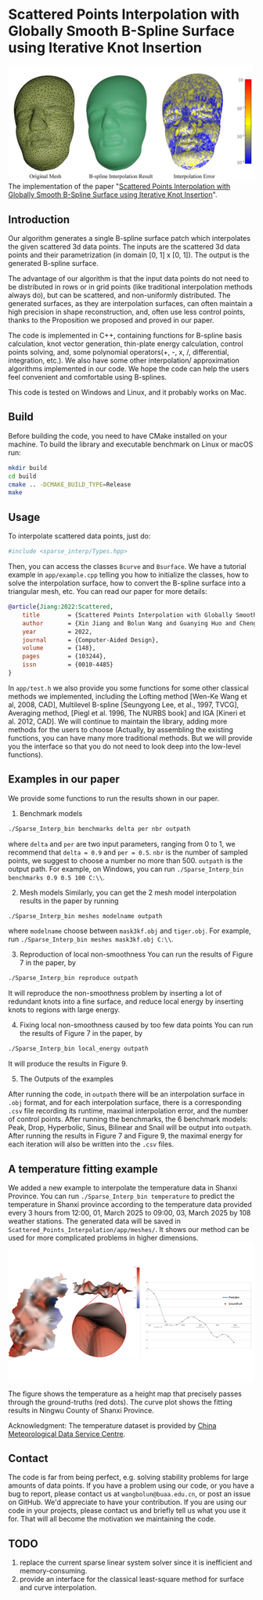 
# Scattered Points Interpolation with Globally Smooth B-Spline Surface using Iterative Knot Insertion
![](./fig/mask_assemble.jpg)
The implementation of the paper "[Scattered Points Interpolation with Globally Smooth B-Spline Surface using Iterative Knot Insertion](https://github.com/wangbolun300/Scattered_Points_Interpolation/blob/master/fig/BSplineInterpolation-compressed.pdf)".

## Introduction
Our algorithm generates a single B-spline surface patch which interpolates the given scattered 3d data points. The inputs are the scattered 3d data points and their parametrization (in domain [0, 1] x [0, 1]). The output is the generated B-spline surface.

The advantage of our algorithm is that the input data points do not need to be distributed in rows or in grid points (like traditional interpolation methods always do), but can be scattered, and non-uniformly distributed. The generated surfaces, as they are interpolation surfaces, can often maintain a high precision in shape reconstruction, and, often use less control points, thanks to the Proposition we proposed and proved in our paper.

The code is implemented in C++, containing functions for B-spline basis calculation, knot vector generation, thin-plate energy calculation, control points solving, and, some polynomial operators(+, -, x, /, differential, integration, etc.). We also have some other interpolation/ approximation algorithms implemented in our code. We hope the code can help the users feel convenient and comfortable using B-splines. 

This code is tested on Windows and Linux, and it probably works on Mac.

## Build

Before building the code, you need to have CMake installed on your machine. To build the library and executable benchmark on Linux or macOS run:

```sh
mkdir build
cd build
cmake .. -DCMAKE_BUILD_TYPE=Release
make
```

## Usage

To interpolate scattered data points, just do:
```sh
#include <sparse_interp/Types.hpp>
```
Then, you can access the classes `Bcurve` and `Bsurface`. We have a tutorial example in `app/example.cpp` telling you how to initialize the classes, how to solve the interpolation surface, how to convert the B-spline surface into a triangular mesh, etc. You can read our paper for more details:

```bibtex
@article{Jiang:2022:Scattered,
    title        = {Scattered Points Interpolation with Globally Smooth B-Spline Surface using Iterative Knot Insertion},
    author       = {Xin Jiang and Bolun Wang and Guanying Huo and Cheng Su and Dong-Ming Yan and Zhiming Zheng},
    year         = 2022,
    journal      = {Computer-Aided Design},
    volume       = {148},
    pages        = {103244},
    issn         = {0010-4485}
}
```

In `app/test.h` we also provide you some functions for some other classical methods we implemented, including the Lofting method [Wen-Ke Wang et al, 2008, CAD], Multilevel B-spline [Seungyong Lee, et al., 1997, TVCG], Averaging method, [Piegl et al. 1996, The NURBS book] and IGA [Kineri et al. 2012, CAD]. We will continue to maintain the library, adding more methods for the users to choose (Actually, by assembling the existing functions, you can have many more traditional methods. But we will provide you the interface so that you do not need to look deep into the low-level functions).
## Examples in our paper

We provide some functions to run the results shown in our paper.

1. Benchmark models 
```bash
./Sparse_Interp_bin benchmarks delta per nbr outpath
```
where `delta` and `per` are two input parameters, ranging from 0 to 1, we recommend that `delta = 0.9` and `per = 0.5`. `nbr` is the number of sampled points, we suggest to choose a number no more than 500. `outpath` is the output path. For example, on Windows, you can run `./Sparse_Interp_bin benchmarks 0.9 0.5 100 C:\\`.


2. Mesh models 
Similarly, you can get the 2 mesh model interpolation results in the paper by running

```bash
./Sparse_Interp_bin meshes modelname outpath
```
where `modelname` choose between `mask3kf.obj` and `tiger.obj`. For example, run  `./Sparse_Interp_bin meshes mask3kf.obj C:\\`.

3. Reproduction of local non-smoothness
You can run the results of Figure 7 in the paper, by
```bash
./Sparse_Interp_bin reproduce outpath
```
It will reproduce the non-smoothness problem by inserting a lot of redundant knots into a fine surface, and reduce local energy by inserting knots to regions with large energy.

4. Fixing local non-smoothness caused by too few data points
You can run the results of Figure 7 in the paper, by
```bash
./Sparse_Interp_bin local_energy outpath
```
It will produce the results in Figure 9.

5. The Outputs of the examples

After running the code, in `outpath` there will be an interpolation surface in `.obj` format, and for each interpolation surface, there is a corresponding `.csv` file recording its runtime, maximal interpolation error, and the number of control points. After running the benchmarks, the 6 benchmark models: Peak, Drop, Hyperbolic, Sinus, Bilinear and Snail will be output into `outpath`. After running the results in Figure 7 and Figure 9, the maximal energy for each iteration will also be written into the `.csv` files.
## A temperature fitting example
We added a new example to interpolate the temperature data in Shanxi Province. You can run `./Sparse_Interp_bin temperature` to predict the temperature in Shanxi province according to the temperature data provided every 3 hours from 12:00, 01, March 2025 to 09:00, 03, March 2025 by 108 weather stations. The generated data will be saved in `Scattered_Points_Interpolation/app/meshes/`. It shows our method can be used for more complicated problems in higher dimensions.
![](./fig/Temperature.png)

The figure shows the temperature as a height map that precisely passes through the ground-truths (red dots). The curve plot shows the fitting results in Ningwu County of Shanxi Province.

Acknowledgment: The temperature dataset is provided by [China Meteorological Data Service Centre](https://data.cma.cn/en).
## Contact

The code is far from being perfect, e.g. solving stability problems for large amounts of data points. If you have a problem using our code, or you have a bug to report, please contact us at `wangbolun@buaa.edu.cn`, or post an issue on GitHub. We'd appreciate to have your contribution. If you are using our code in your projects, please contact us and briefly tell us what you use it for. That will all become the motivation we maintaining the code.

## TODO
1. replace the current sparse linear system solver since it is inefficient and memory-consuming.
2. provide an interface for the classical least-square method for surface and curve interpolation.

